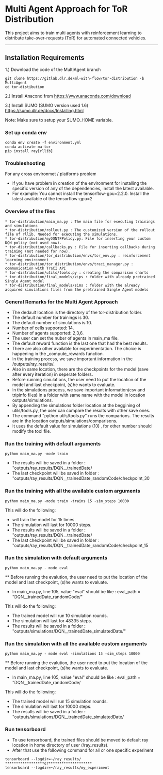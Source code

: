 # Multi Agent Approach for ToR Distribution 

This project aims to train multi agents with reinforcement learning to distribute take-over-requests (ToR) for automated connected vehicles.

---
## Installation Requirements
1.) Download the code of the MultiAgent branch

    git clone https://gitlab.dlr.de/ml-with-flow/tor-distribution -b MultiAgent
    cd tor-distibution


2.) Install Anacond from https://www.anaconda.com/download

3.) Install SUMO (SUMO version used 1.6) https://sumo.dlr.de/docs/Installing.html

Note: Make sure to setup your SUMO_HOME variable.


### Set up conda env

```
conda env create -f environment.yml
conda activate ma-tor
pip install ray[rllib]
```


### Troubleshooting

For any cross environmet / platforms problem
* If you have problem in creation of the environment for installing the specific version of any of the dependencies, install the latest available.
* For example: You cannot install the tensorflow-gpu=2.2.0. Install the latest available of the tensorflow-gpu=2


### Overview of the files

```
* tor-distribution/main_ma.py : The main file for executing trainings and simulations
* tor-distribution/rollout.py : The customized version of the rollout file of rllib. Needed for executing the simulations.
* tor-distribution/myDQNTFPolicy.py: File for inserting your custom DQN policy (not used now).
* tor-distribution/callbacks.py : File for inserting callbacks during training (not needed for now).
* tor-distribution/tor_distribution/envs/tor_env.py : reinforcement learning environment
* tor-distribution/tor_distribution/envs/traci_manager.py : communication with TraCI API
* tor-distribution/utils/tools.py : creating the comparison charts
* tor-distribution/final_models/zips : folder with already pretrained Single Agent model
* tor-distribution/final_models/sims : folder with the already acquired simulations files from the pretrained Single Agent models
```

### General Remarks for the Multi Agent Approach

* The dedault location is the directory of the tor-distribution folder.
* The default number for trainings is 30.
* The default number of simulations is 10.
* Number of cells supported: 14.
* Number of agents supported: 2,3,6.
* The user can set the nuber of agents in main_ma file.
* The default reward function is the last one that had the best results.
* There are also other available for experimentation. The choice is happening in the _compute_rewards function.
* In the training process, we save important information in the /outputs/ray_results/. 
* Also in same location, there are the checkpoints for the model (save after every iteration) in seperate folders.
* Before running simulations, the user need to put the location of the model and last checkpoint, (s)he wants to evaluate.
* In the simulations process, we save important information(csv and tripinfo files) in a folder with same name with the model in location outputs/simulations. 
* By appending the simulations folder location at the beggining of utils/tools.py, the user can compare the results with other save ones.
* The command "python utils/tools.py" runs the comparions. The results are in the location outputs/simulations/comparisons.
* It uses the default value for simulations (10) , for other number should modify the tool file.


### Run the training with default arguments

```
python main_ma.py -mode train
```

* The results will be saved in a folder : "outputs/ray_results/DQN__trainedDate/
* The last checkpoint will be saved in folder : "outputs/ray_results/DQN__trainedDate_randomCode/checkpoint_30

### Run the training with all the available custom arguments

```
python main_ma.py -mode train -trains 15 -sim_steps 10000

```
This will do the following:
* will train the model for 15 times.
* The simulation will last for 10000 steps.
* The results will be saved in a folder : "outputs/ray_results/DQN__trainedDate/
* The last checkpoint will be saved in folder : "outputs/ray_results/DQN__trainedDate_randomCode/checkpoint_15


### Run the simulation with default arguments

```
python main_ma.py - mode eval
```
** Before running the evalution, the user need to put the location of the model and last checkpoint, (s)he wants to evaluate.
* In main_ma.py, line 105, value "eval" should be like : eval_path = "DQN__trainedDate_randomCode/"

This will do the following:
* The trained model will run 10 simulation rounds.
* The simulation will last for 48335 steps.
* The results will be saved in a folder : "outputs/simulations/DQN__trainedDate_simulatedDate/"

### Run the simulation with all the available custom arguments

```
python main_ma.py - mode eval -simulations 15 -sim_steps 10000
```
** Before running the evalution, the user need to put the location of the model and last checkpoint, (s)he wants to evaluate.
* In main_ma.py, line 105, value "eval" should be like : eval_path = "DQN__trainedDate_randomCode/


This will do the following:
* The trained model will run 15 simulation rounds.
* The simulation will last for 10000 steps.
* The results will be saved in a folder : "outputs/simulations/DQN__trainedDate_simulatedDate/

### Run tensorboard
* To use tensorboard, the trained files should be moved to default ray location in home directory of user (/ray_results).
* After that use the following command for all or one specific experinent

```
tensorboard --logdir=~/ray_results/
******************or********************
tensorboard --logdir=~/ray_results/my_experiment
```


